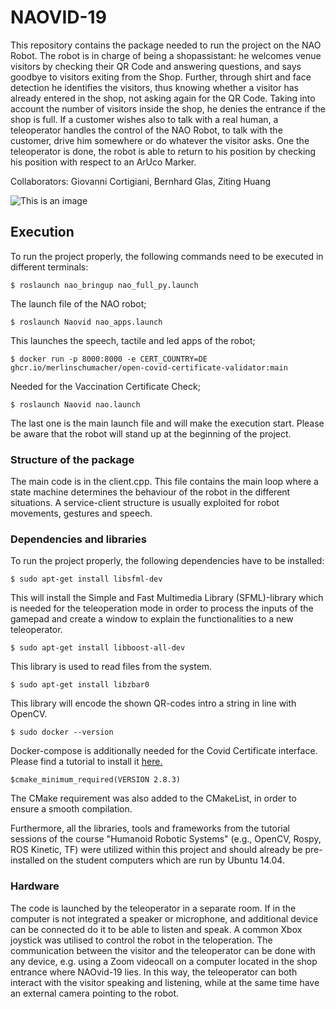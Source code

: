 # NAOVID-19
This repository contains the package needed to run the project on the NAO Robot. The robot is in charge of being a shopassistant: he welcomes venue visitors by checking their QR Code and answering questions, and says goodbye to visitors exiting from the Shop. Further, through shirt and face detection he identifies the visitors, thus knowing whether a visitor has already entered in the shop, not asking again for the QR Code. Taking into account the number of visitors inside the shop, he denies the entrance if the shop is full. If a customer wishes also to talk with a real human, a teleoperator handles the control of the NAO Robot, to talk with the customer, drive him somewhere or do whatever the visitor asks. One the teleoperator is done, the robot is able to return to his position by checking his position with respect to an ArUco Marker.

Collaborators: Giovanni Cortigiani, Bernhard Glas, Ziting Huang

![This is an image](https://myoctocat.com/assets/images/base-octocat.svg)


## Execution

To run the project properly, the following commands need to be executed in different terminals:

```
$ roslaunch nao_bringup nao_full_py.launch
```

The launch file of the NAO robot;

```
$ roslaunch Naovid nao_apps.launch
```

This launches the speech, tactile and led apps of the robot;

```
$ docker run -p 8000:8000 -e CERT_COUNTRY=DE ghcr.io/merlinschumacher/open-covid-certificate-validator:main
```

Needed for the Vaccination Certificate Check;

```
$ roslaunch Naovid nao.launch
```

The last one is the main launch file and will make the execution start.
Please be aware that the robot will stand up at the beginning of the project.

### Structure of the package

The main code is in the client.cpp. This file contains the main loop where a state machine determines the behaviour of the robot in the different situations. A service-client structure is usually exploited for robot movements, gestures and speech.

### Dependencies and libraries

To run the project properly, the following dependencies have to be installed:

```
$ sudo apt-get install libsfml-dev
```

This will install the Simple and Fast Multimedia Library (SFML)-library which is needed for the teleoperation mode in order to process the inputs of the gamepad and create a window to explain the functionalities to a new teleoperator.

```
$ sudo apt-get install libboost-all-dev
```

This library is used to read files from the system.

```
$ sudo apt-get install libzbar0
```

This library will encode the shown QR-codes intro a string in line with OpenCV.

```
$ sudo docker --version
```

Docker-compose is additionally needed for the Covid Certificate interface. Please find a tutorial to install it [here.](https://docs.docker.com/compose/install/)

```
$cmake_minimum_required(VERSION 2.8.3)  
```

The CMake requirement was also added to the CMakeList, in order to ensure a smooth compilation.

Furthermore, all the libraries, tools and frameworks from the tutorial sessions of the course "Humanoid Robotic Systems" (e.g., OpenCV, Rospy, ROS Kinetic, TF) were utilized within this project and should already be pre-installed on the student computers which are run by Ubuntu 14.04.

### Hardware

The code is launched by the teleoperator in a separate room. If in the computer is not integrated a speaker or microphone, and additional device can be connected do it to be able to listen and speak. A common Xbox joystick was utilised to control the robot in the teloperation. The communication between the visitor and the teleoperator can be done with any device, e.g. using a Zoom videocall on a computer located in the shop entrance where NAOvid-19 lies. In this way, the teleoperator can both interact with the visitor speaking and listening, while at the same time have an external camera pointing to the robot.

